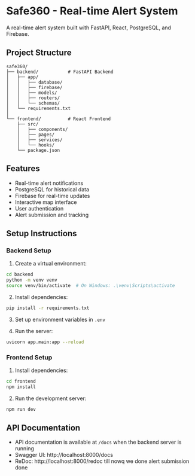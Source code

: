 # Safe360 - Real-time Alert System

A real-time alert system built with FastAPI, React, PostgreSQL, and Firebase.

## Project Structure

```
safe360/
├── backend/           # FastAPI Backend
│   ├── app/
│   │   ├── database/
│   │   ├── firebase/
│   │   ├── models/
│   │   ├── routers/
│   │   └── schemas/
│   └── requirements.txt
│
└── frontend/          # React Frontend
    ├── src/
    │   ├── components/
    │   ├── pages/
    │   ├── services/
    │   └── hooks/
    └── package.json
```

## Features

- Real-time alert notifications
- PostgreSQL for historical data
- Firebase for real-time updates
- Interactive map interface
- User authentication
- Alert submission and tracking

## Setup Instructions

### Backend Setup

1. Create a virtual environment:
```bash
cd backend
python -m venv venv
source venv/bin/activate  # On Windows: .\venv\Scripts\activate
```

2. Install dependencies:
```bash
pip install -r requirements.txt
```

3. Set up environment variables in `.env`

4. Run the server:
```bash
uvicorn app.main:app --reload
```

### Frontend Setup

1. Install dependencies:
```bash
cd frontend
npm install
```

2. Run the development server:
```bash
npm run dev
```

## API Documentation

- API documentation is available at `/docs` when the backend server is running
- Swagger UI: http://localhost:8000/docs
- ReDoc: http://localhost:8000/redoc
till nowq we done alert submission done
